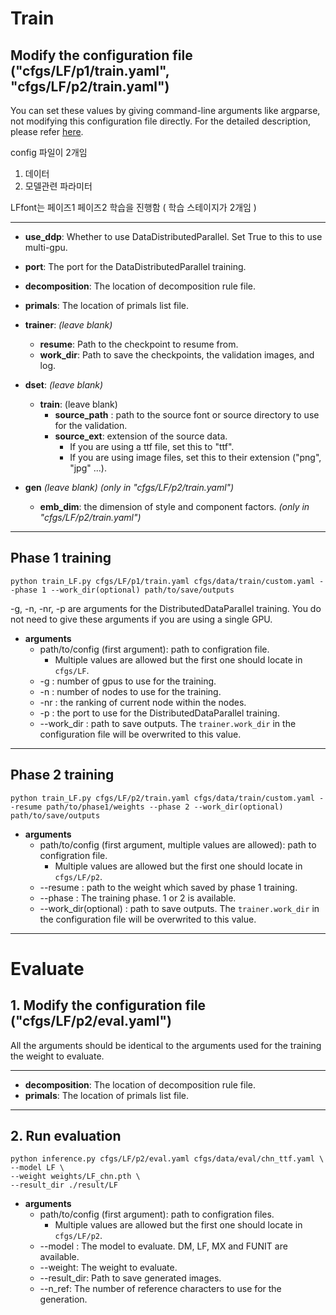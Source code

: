 # Train
## Modify the configuration file ("cfgs/LF/p1/train.yaml", "cfgs/LF/p2/train.yaml")

You can set these values by giving command-line arguments like argparse, not modifying this configuration file directly.
For the detailed description, please refer [here](https://github.com/khanrc/sconf#cli-modification).

config 파일이 2개임
1. 데이터
2. 모델관련 파라미터

LFfont는 페이즈1 페이즈2 학습을 진행함 ( 학습 스테이지가 2개임 )


---
- **use_ddp**:  Whether to use DataDistributedParallel. Set True to this to use multi-gpu.
- **port**: The port for the DataDistributedParallel training.

- **decomposition**: The location of decomposition rule file.
- **primals**: The location of primals list file.

- **trainer**: _(leave blank)_
  - **resume**: Path to the checkpoint to resume from.
  - **work_dir**: Path to save the checkpoints, the validation images, and log.
  
- **dset**: _(leave blank)_
  - **train**: (leave blank)
    - **source_path** : path to the source font or source directory to use for the validation.
    - **source_ext**: extension of the source data. 
        - If you are using a ttf file, set this to "ttf".
        - If you are using image files, set this to their extension ("png", "jpg" ...).
    
- **gen** _(leave blank)_ _(only in "cfgs/LF/p2/train.yaml")_
  - **emb_dim**: the dimension of style and component factors. _(only in "cfgs/LF/p2/train.yaml")_

---

## Phase 1 training

```
python train_LF.py cfgs/LF/p1/train.yaml cfgs/data/train/custom.yaml --phase 1 --work_dir(optional) path/to/save/outputs
```
-g, -n, -nr, -p are arguments for the DistributedDataParallel training.
You do not need to give these arguments if you are using a single GPU.

* **arguments**
  * path/to/config (first argument): path to configration file.
    * Multiple values are allowed but the first one should locate in `cfgs/LF`.
  * \-g : number of gpus to use for the training.
  * \-n : number of nodes to use for the training.
  * \-nr : the ranking of current node within the nodes.
  * \-p : the port to use for the DistributedDataParallel training.
  * \-\-work_dir : path to save outputs. The `trainer.work_dir` in the configuration file will be overwrited to this value.
  

---
## Phase 2 training

```
python train_LF.py cfgs/LF/p2/train.yaml cfgs/data/train/custom.yaml --resume path/to/phase1/weights --phase 2 --work_dir(optional) path/to/save/outputs
```
* **arguments**
  * path/to/config (first argument, multiple values are allowed): path to configration file.
    * Multiple values are allowed but the first one should locate in `cfgs/LF/p2`.
  * \-\-resume : path to the weight which saved by phase 1 training.
  * \-\-phase : The training phase. 1 or 2 is available.
  * \-\-work_dir(optional) : path to save outputs. The `trainer.work_dir` in the configuration file will be overwrited to this value.

---

# Evaluate
## 1. Modify the configuration file ("cfgs/LF/p2/eval.yaml")

All the arguments should be identical to the arguments used for the training the weight to evaluate.

---
- **decomposition**: The location of decomposition rule file.
- **primals**: The location of primals list file.
---

## 2. Run evaluation

```
python inference.py cfgs/LF/p2/eval.yaml cfgs/data/eval/chn_ttf.yaml \
--model LF \
--weight weights/LF_chn.pth \
--result_dir ./result/LF
```
* **arguments**
  * path/to/config (first argument): path to configration files.
    * Multiple values are allowed but the first one should locate in `cfgs/LF/p2`.
  * \-\-model : The model to evaluate. DM, LF, MX and FUNIT are available.
  * \-\-weight: The weight to evaluate.
  * \-\-result_dir: Path to save generated images.
  * \-\-n_ref: The number of reference characters to use for the generation.
